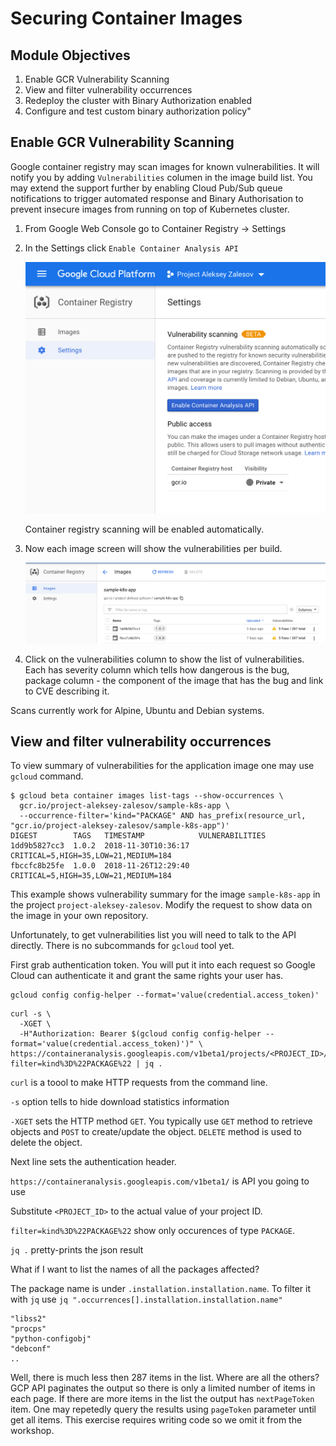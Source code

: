 # Securing Container Images

## Module Objectives

1. Enable GCR Vulnerability Scanning
1. View and filter vulnerability occurrences
1. Redeploy the cluster with Binary Authorization enabled
1. Configure and test custom binary authorization policy"

## Enable GCR Vulnerability Scanning

Google container registry may scan images for known vulnerabilities. It will notify you by adding `Vulnerabilities` columen in the image build list. You may extend the support further by enabling Cloud Pub/Sub queue notifications to trigger automated response and Binary Authorisation to prevent insecure images from running on top of Kubernetes cluster.

1. From Google Web Console go to Container Registry -> Settings

1. In the Settings click `Enable Container Analysis API`

    ![Enable API](img/gcr-enable.png)

    Container registry scanning will be enabled automatically.

1. Now each image screen will show the vulnerabilities per build.

    ![Vulnerabilities - list](img/security-images.png)

1. Click on the vulnerabilities column to show the list of vulnerabilities. Each has severity column which tells how dangerous is the bug, package column - the component of the image that has the bug and link to CVE describing it.

Scans currently work for Alpine, Ubuntu and Debian systems.

## View and filter vulnerability occurrences

To view summary of vulnerabilities for the application image one may use `gcloud` command.

```shell
$ gcloud beta container images list-tags --show-occurrences \
  gcr.io/project-aleksey-zalesov/sample-k8s-app \
  --occurrence-filter='kind="PACKAGE" AND has_prefix(resource_url, "gcr.io/project-aleksey-zalesov/sample-k8s-app")'
DIGEST        TAGS   TIMESTAMP            VULNERABILITIES
1dd9b5827cc3  1.0.2  2018-11-30T10:36:17  CRITICAL=5,HIGH=35,LOW=21,MEDIUM=184
fbccfc8b25fe  1.0.0  2018-11-26T12:29:40  CRITICAL=5,HIGH=35,LOW=21,MEDIUM=184
```

This example shows vulnerability summary for the image `sample-k8s-app` in the project `project-aleksey-zalesov`. Modify the request to show data on the image in your own repository.

Unfortunately, to get vulnerabilities list you will need to talk to the API directly. There is no subcommands for `gcloud` tool yet.

First grab authentication token. You will put it into each request so Google Cloud can authenticate it and grant the same rights your user has.

```shell
gcloud config config-helper --format='value(credential.access_token)'
```

```shell
curl -s \
  -XGET \
  -H"Authorization: Bearer $(gcloud config config-helper --format='value(credential.access_token)')" \ https://containeranalysis.googleapis.com/v1beta1/projects/<PROJECT_ID>/occurrences?filter=kind%3D%22PACKAGE%22 | jq .
```

`curl` is a toool to make HTTP requests from the command line.

`-s` option tells to hide download statistics information

`-XGET` sets the HTTP method `GET`. You typically use `GET` method to retrieve objects and `POST` to create/update the object. `DELETE` method is used to delete the object.

Next line sets the authentication header.

`https://containeranalysis.googleapis.com/v1beta1/` is API you going to use

Substitute `<PROJECT_ID>` to the actual value of your project ID.

`filter=kind%3D%22PACKAGE%22` show only occurences of type `PACKAGE`.

`jq .` pretty-prints the json result

What if I want to list the names of all the packages affected?

The package name is under `.installation.installation.name`. To filter it with `jq` use `jq ".occurrences[].installation.installation.name"`

```text
"libss2"
"procps"
"python-configobj"
"debconf"
..
```

Well, there is much less then 287 items in the list. Where are all the others? GCP API paginates the output so there is only a limited number of items in each page. If there are more items in the list the output has `nextPageToken` item. One may repetedly query the results using `pageToken` parameter until get all items. This exercise requires writing code so we omit it from the workshop.
